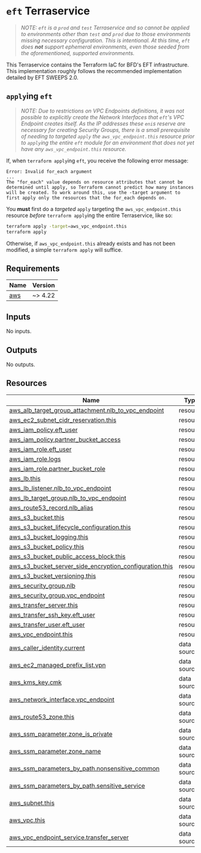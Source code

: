 # `eft` Terraservice

> _NOTE: `eft` is a `prod` and `test` Terraservice and so cannot be applied to environments other than `test` and `prod` due to those environments missing necessary configuration. This is intentional. At this time, `eft` does **not** support ephemeral environments, even those seeded from the aforementioned, supported environments._

This Terraservice contains the Terraform IaC for BFD's EFT infrastructure. This implementation roughly follows the recommended implementation detailed by EFT SWEEPS 2.0.

## `apply`ing `eft`

> _NOTE: Due to restrictions on VPC Endpoints definitions, it was not possible to explicitly create the Network Interfaces that `eft`'s VPC Endpoint creates itself. As the IP addresses these `eni`s reserve are necessary for creating Security Groups, there is a small prerequisite of needing to targeted `apply` the `aws_vpc_endpoint.this` resource prior to `apply`ing the entire `eft` module for an environment that does not yet have any `aws_vpc_endpoint.this` resource._

If, when `terraform apply`ing `eft`, you receive the following error message:

```
Error: Invalid for_each argument
...
The "for_each" value depends on resource attributes that cannot be determined until apply, so Terraform cannot predict how many instances will be created. To work around this, use the -target argument to first apply only the resources that the for_each depends on.
```

You **must** first do a _targeted_ `apply` targeting the `aws_vpc_endpoint.this` resource _before_ `terraform apply`ing the entire Terraservice, like so:

```bash
terraform apply -target=aws_vpc_endpoint.this
terraform apply
```

Otherwise, if `aws_vpc_endpoint.this` already exists and has not been modified, a simple `terraform apply` will suffice.

<!-- BEGIN_TF_DOCS -->
<!-- GENERATED WITH `terraform-docs .`
     Manually updating the README.md will be overwritten.
     For more details, see the file '.terraform-docs.yml' or
     https://terraform-docs.io/user-guide/configuration/
-->
## Requirements

| Name | Version |
|------|---------|
| <a name="requirement_aws"></a> [aws](#requirement\_aws) | ~> 4.22 |

<!-- GENERATED WITH `terraform-docs .`
Manually updating the README.md will be overwritten.
For more details, see the file '.terraform-docs.yml' or
https://terraform-docs.io/user-guide/configuration/
-->

## Inputs

No inputs.

<!-- GENERATED WITH `terraform-docs .`
Manually updating the README.md will be overwritten.
For more details, see the file '.terraform-docs.yml' or
https://terraform-docs.io/user-guide/configuration/
-->



<!-- GENERATED WITH `terraform-docs .`
Manually updating the README.md will be overwritten.
For more details, see the file '.terraform-docs.yml' or
https://terraform-docs.io/user-guide/configuration/
-->

## Outputs

No outputs.

<!-- GENERATED WITH `terraform-docs .`
Manually updating the README.md will be overwritten.
For more details, see the file '.terraform-docs.yml' or
https://terraform-docs.io/user-guide/configuration/
-->

## Resources

| Name | Type |
|------|------|
| [aws_alb_target_group_attachment.nlb_to_vpc_endpoint](https://registry.terraform.io/providers/hashicorp/aws/latest/docs/resources/alb_target_group_attachment) | resource |
| [aws_ec2_subnet_cidr_reservation.this](https://registry.terraform.io/providers/hashicorp/aws/latest/docs/resources/ec2_subnet_cidr_reservation) | resource |
| [aws_iam_policy.eft_user](https://registry.terraform.io/providers/hashicorp/aws/latest/docs/resources/iam_policy) | resource |
| [aws_iam_policy.partner_bucket_access](https://registry.terraform.io/providers/hashicorp/aws/latest/docs/resources/iam_policy) | resource |
| [aws_iam_role.eft_user](https://registry.terraform.io/providers/hashicorp/aws/latest/docs/resources/iam_role) | resource |
| [aws_iam_role.logs](https://registry.terraform.io/providers/hashicorp/aws/latest/docs/resources/iam_role) | resource |
| [aws_iam_role.partner_bucket_role](https://registry.terraform.io/providers/hashicorp/aws/latest/docs/resources/iam_role) | resource |
| [aws_lb.this](https://registry.terraform.io/providers/hashicorp/aws/latest/docs/resources/lb) | resource |
| [aws_lb_listener.nlb_to_vpc_endpoint](https://registry.terraform.io/providers/hashicorp/aws/latest/docs/resources/lb_listener) | resource |
| [aws_lb_target_group.nlb_to_vpc_endpoint](https://registry.terraform.io/providers/hashicorp/aws/latest/docs/resources/lb_target_group) | resource |
| [aws_route53_record.nlb_alias](https://registry.terraform.io/providers/hashicorp/aws/latest/docs/resources/route53_record) | resource |
| [aws_s3_bucket.this](https://registry.terraform.io/providers/hashicorp/aws/latest/docs/resources/s3_bucket) | resource |
| [aws_s3_bucket_lifecycle_configuration.this](https://registry.terraform.io/providers/hashicorp/aws/latest/docs/resources/s3_bucket_lifecycle_configuration) | resource |
| [aws_s3_bucket_logging.this](https://registry.terraform.io/providers/hashicorp/aws/latest/docs/resources/s3_bucket_logging) | resource |
| [aws_s3_bucket_policy.this](https://registry.terraform.io/providers/hashicorp/aws/latest/docs/resources/s3_bucket_policy) | resource |
| [aws_s3_bucket_public_access_block.this](https://registry.terraform.io/providers/hashicorp/aws/latest/docs/resources/s3_bucket_public_access_block) | resource |
| [aws_s3_bucket_server_side_encryption_configuration.this](https://registry.terraform.io/providers/hashicorp/aws/latest/docs/resources/s3_bucket_server_side_encryption_configuration) | resource |
| [aws_s3_bucket_versioning.this](https://registry.terraform.io/providers/hashicorp/aws/latest/docs/resources/s3_bucket_versioning) | resource |
| [aws_security_group.nlb](https://registry.terraform.io/providers/hashicorp/aws/latest/docs/resources/security_group) | resource |
| [aws_security_group.vpc_endpoint](https://registry.terraform.io/providers/hashicorp/aws/latest/docs/resources/security_group) | resource |
| [aws_transfer_server.this](https://registry.terraform.io/providers/hashicorp/aws/latest/docs/resources/transfer_server) | resource |
| [aws_transfer_ssh_key.eft_user](https://registry.terraform.io/providers/hashicorp/aws/latest/docs/resources/transfer_ssh_key) | resource |
| [aws_transfer_user.eft_user](https://registry.terraform.io/providers/hashicorp/aws/latest/docs/resources/transfer_user) | resource |
| [aws_vpc_endpoint.this](https://registry.terraform.io/providers/hashicorp/aws/latest/docs/resources/vpc_endpoint) | resource |
| [aws_caller_identity.current](https://registry.terraform.io/providers/hashicorp/aws/latest/docs/data-sources/caller_identity) | data source |
| [aws_ec2_managed_prefix_list.vpn](https://registry.terraform.io/providers/hashicorp/aws/latest/docs/data-sources/ec2_managed_prefix_list) | data source |
| [aws_kms_key.cmk](https://registry.terraform.io/providers/hashicorp/aws/latest/docs/data-sources/kms_key) | data source |
| [aws_network_interface.vpc_endpoint](https://registry.terraform.io/providers/hashicorp/aws/latest/docs/data-sources/network_interface) | data source |
| [aws_route53_zone.this](https://registry.terraform.io/providers/hashicorp/aws/latest/docs/data-sources/route53_zone) | data source |
| [aws_ssm_parameter.zone_is_private](https://registry.terraform.io/providers/hashicorp/aws/latest/docs/data-sources/ssm_parameter) | data source |
| [aws_ssm_parameter.zone_name](https://registry.terraform.io/providers/hashicorp/aws/latest/docs/data-sources/ssm_parameter) | data source |
| [aws_ssm_parameters_by_path.nonsensitive_common](https://registry.terraform.io/providers/hashicorp/aws/latest/docs/data-sources/ssm_parameters_by_path) | data source |
| [aws_ssm_parameters_by_path.sensitive_service](https://registry.terraform.io/providers/hashicorp/aws/latest/docs/data-sources/ssm_parameters_by_path) | data source |
| [aws_subnet.this](https://registry.terraform.io/providers/hashicorp/aws/latest/docs/data-sources/subnet) | data source |
| [aws_vpc.this](https://registry.terraform.io/providers/hashicorp/aws/latest/docs/data-sources/vpc) | data source |
| [aws_vpc_endpoint_service.transfer_server](https://registry.terraform.io/providers/hashicorp/aws/latest/docs/data-sources/vpc_endpoint_service) | data source |
<!-- END_TF_DOCS -->
